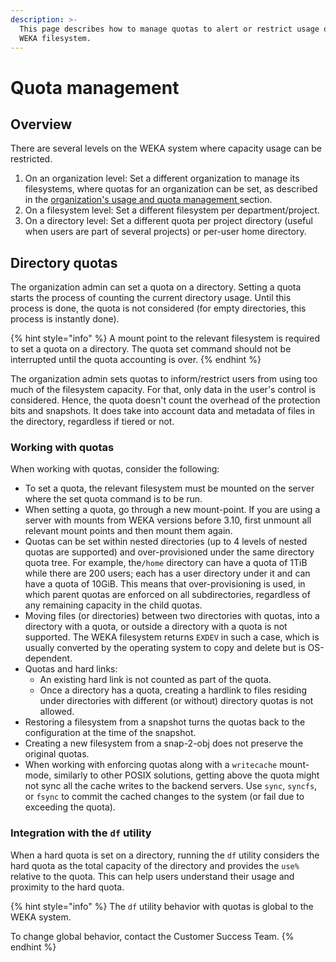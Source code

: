 ```yaml
---
description: >-
  This page describes how to manage quotas to alert or restrict usage of the
  WEKA filesystem.
---
```


# Quota management

## Overview

There are several levels on the WEKA system where capacity usage can be restricted.&#x20;

1. On an organization level: Set a different organization to manage its filesystems, where quotas for an organization can be set, as described in the [organization's usage and quota management ](../../usage/organizations/#usage-and-quota-management)section.
2. On a filesystem level: Set a different filesystem per department/project.
3. On a directory level: Set a different quota per project directory (useful when users are part of several projects) or per-user home directory.

## Directory quotas

The organization admin can set a quota on a directory. Setting a quota starts the process of counting the current directory usage. Until this process is done, the quota is not considered (for empty directories, this process is instantly done).

{% hint style="info" %}
A mount point to the relevant filesystem is required to set a quota on a directory. The quota set command should not be interrupted until the quota accounting is over.
{% endhint %}

The organization admin sets quotas to inform/restrict users from using too much of the filesystem capacity. For that, only data in the user's control is considered. Hence, the quota doesn't count the overhead of the protection bits and snapshots. It does take into account data and metadata of files in the directory, regardless if tiered or not.&#x20;

### Working with quotas

When working with quotas, consider the following:

* To set a quota, the relevant filesystem must be mounted on the server where the set quota command is to be run.
* When setting a quota, go through a new mount-point. If you are using a server with mounts from WEKA versions before 3.10, first unmount all relevant mount points and then mount them again.
* Quotas can be set within nested directories (up to 4 levels of nested quotas are supported) and over-provisioned under the same directory quota tree. For example, the`/home` directory can have a quota of 1TiB while there are 200 users; each has a user directory under it and can have a quota of 10GiB. This means that over-provisioning is used, in which parent quotas are enforced on all subdirectories, regardless of any remaining capacity in the child quotas.
* Moving files (or directories) between two directories with quotas, into a directory with a quota, or outside a directory with a quota is not supported. The WEKA filesystem returns `EXDEV` in such a case, which is usually converted by the operating system to copy and delete but is OS-dependent.
* Quotas and hard links:
  * An existing hard link is not counted as part of the quota.
  * Once a directory has a quota, creating a hardlink to files residing under directories with different (or without) directory quotas is not allowed.
* Restoring a filesystem from a snapshot turns the quotas back to the configuration at the time of the snapshot.
* Creating a new filesystem from a snap-2-obj does not preserve the original quotas.
* When working with enforcing quotas along with a `writecache` mount-mode, similarly to other POSIX solutions, getting above the quota might not sync all the cache writes to the backend servers. Use `sync`, `syncfs`, or `fsync` to commit the cached changes to the system (or fail due to exceeding the quota).

### Integration with the `df` utility

When a hard quota is set on a directory, running the `df` utility considers the hard quota as the total capacity of the directory and provides the `use%` relative to the quota. This can help users understand their usage and proximity to the hard quota.

{% hint style="info" %}
The `df` utility behavior with quotas is global to the WEKA system.&#x20;

To change global behavior, contact the Customer Success Team.
{% endhint %}
